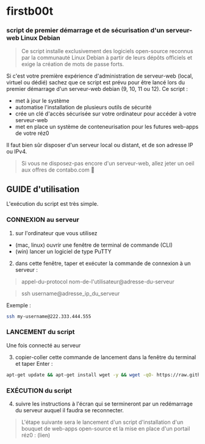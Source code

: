 # firstb00t
### script de premier démarrage et de sécurisation d'un serveur-web Linux Debian
> Ce script installe exclusivement des logiciels open-source reconnus par la communauté Linux Debian à partir de leurs dépôts officiels et exige la création de mots de passe forts.

Si c'est votre première expérience d'administration de serveur-web (local, virtuel ou dédié)
sachez que ce script est prévu pour être lancé lors du premier démarrage d'un serveur-web debian
(9, 10, 11 ou 12). Ce script :
- met à jour le système
- automatise l'installation de plusieurs outils de sécurité
- crée un clé d'accès sécurisée sur votre ordinateur pour accéder à votre serveur-web
- met en place un système de conteneurisation pour les futures web-apps de votre réz0

Il faut bien sûr disposer d'un serveur local ou distant, et de son adresse IP ou IPv4.

> Si vous ne disposez-pas encore d'un serveur-web, allez jeter un oeil aux offres de contabo.com 🚀

## GUIDE d'utilisation
L'exécution du script est très simple.

### CONNEXION au serveur
1. sur l'ordinateur que vous utilisez
- (mac, linux) ouvrir une fenêtre de terminal de commande (CLI) 
- (win) lancer un logiciel de type PuTTY

2. dans cette fenêtre, taper et exécuter la commande de connexion à un serveur :

> appel-du-protocol nom-de-l'utilisateur@adresse-du-serveur

> ssh username@adresse_ip_du_serveur

Exemple :
```bash
ssh my-username@222.333.444.555
```
### LANCEMENT du script
Une fois connecté au serveur

3. copier-coller cette commande de lancement dans la fenêtre du terminal et taper Enter :
```bash
apt-get update && apt-get install wget -y && wget -qO- https://raw.githubusercontent.com/lerez0/firstb00t/main/rez0-debian-demarrage.sh | bash
```
### EXÉCUTION du script
4. suivre les instructions à l'écran qui se termineront par un redémarrage du serveur
auquel il faudra se reconnecter.


> L'étape suivante sera le lancement d'un script d'installation d'un bouquet de web-apps open-source et la mise en place d'un portail réz0 : (lien)
